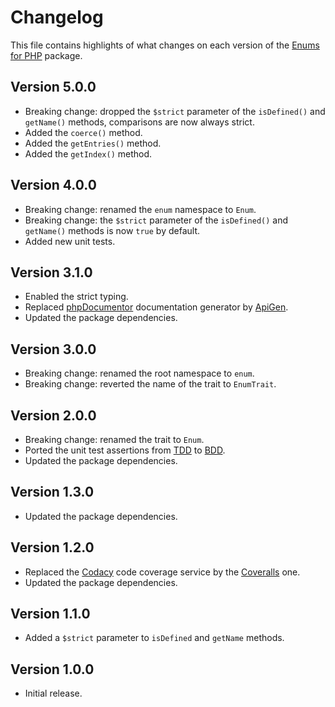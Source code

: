 # Changelog
This file contains highlights of what changes on each version of the [Enums for PHP](https://github.com/cedx/enum.php) package.

## Version 5.0.0
- Breaking change: dropped the `$strict` parameter of the `isDefined()` and `getName()` methods, comparisons are now always strict.
- Added the `coerce()` method.
- Added the `getEntries()` method.
- Added the `getIndex()` method.

## Version 4.0.0
- Breaking change: renamed the `enum` namespace to `Enum`.
- Breaking change: the `$strict` parameter of the `isDefined()` and `getName()` methods is now `true` by default.
- Added new unit tests.

## Version 3.1.0
- Enabled the strict typing.
- Replaced [phpDocumentor](https://www.phpdoc.org) documentation generator by [ApiGen](https://github.com/ApiGen/ApiGen).
- Updated the package dependencies.

## Version 3.0.0
- Breaking change: renamed the root namespace to `enum`.
- Breaking change: reverted the name of the trait to `EnumTrait`.

## Version 2.0.0
- Breaking change: renamed the trait to `Enum`.
- Ported the unit test assertions from [TDD](https://en.wikipedia.org/wiki/Test-driven_development) to [BDD](https://en.wikipedia.org/wiki/Behavior-driven_development).
- Updated the package dependencies.

## Version 1.3.0
- Updated the package dependencies.

## Version 1.2.0
- Replaced the [Codacy](https://www.codacy.com) code coverage service by the [Coveralls](https://coveralls.io) one.
- Updated the package dependencies.

## Version 1.1.0
- Added a `$strict` parameter to `isDefined` and `getName` methods. 

## Version 1.0.0
- Initial release.

